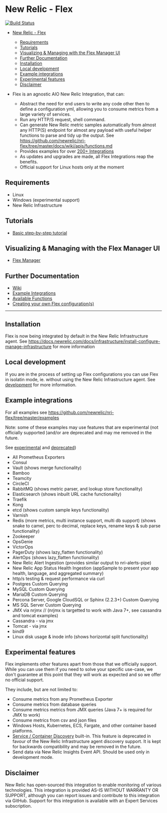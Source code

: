 # New Relic - Flex

[![Build Status](https://travis-ci.org/newrelic/nri-flex.svg?branch=master)](https://travis-ci.com/newrelic/nri-flex)

- [New Relic - Flex](#new-relic---flex)
  - [Requirements](#requirements)
  - [Tutorials](#tutorials)
  - [Visualizing & Managing with the Flex Manager UI](#visualizing--managing-with-the-flex-manager-ui)
  - [Further Documentation](#further-documentation)
  - [Installation](#installation)
  - [Local development](#local-development)
  - [Example integrations](#example-integrations)
  - [Experimental features](#experimental-features)
  - [Disclaimer](#disclaimer)

- Flex is an agnostic AIO New Relic Integration, that can:
  - Abstract the need for end users to write any code other then to define a configuration yml, allowing you to consume metrics from a large variety of services.
  - Run any HTTP/S request, shell command.
  - Can generate New Relic metric samples automatically from almost any HTTP(S) endpoint for almost any payload with useful helper functions to parse and tidy up the output. See <https://github.com/newrelic/nri-flex/tree/master/docs/wiki/apis/functions.md>
  - Provides examples for over [200+ Integrations](#integrations)
  - As updates and upgrades are made, all Flex Integrations reap the benefits.
  - Official support for Linux hosts only at the moment

## Requirements

- Linux
- Windows (experimental support)
- New Relic Infrastructure

## Tutorials

- [Basic step-by-step tutorial](./docs/basic-tutorial.md)

## Visualizing & Managing with the Flex Manager UI

- [Flex Manager](https://github.com/newrelic/nr1-flex-manager)

## Further Documentation

- [Wiki](https://github.com/newrelic/nri-flex/tree/master/docs/wiki)
- [Example Integrations](#exampleintegrations)
- [Available Functions](https://github.com/newrelic/nri-flex/tree/master/docs/wiki/apis/functions.md)
- [Creating your own Flex configuration(s)](https://github.com/newrelic/nri-flex/tree/master/docs/wiki/basics/creating_configs.md)

---

## Installation

Flex is now being integrated by default in the New Relic Infrastructure agent.
See <https://docs.newrelic.com/docs/infrastructure/install-configure-manage-infrastructure> for more information

## Local development

If you are in the process of setting up Flex configurations you can use Flex in isolatin mode, ie. without using the New Relic Infrastructure agent.
See [development](./development.md) for more information.

## Example integrations

For all examples see <https://github.com/newrelic/nri-flex/tree/master/examples>

Note: some of these examples may use features that are experimental (not officially supported )and/or are deprecated and may me removed in the future.

See [experimental](https://github.com/newrelic/nri-flex/tree/master/docs/wiki/experimental) and [deprecated](https://github.com/newrelic/nri-flex/tree/master/docs/wiki/experimental))

- All Prometheus Exporters
- Consul
- Vault (shows merge functionality)
- Bamboo
- Teamcity
- CircleCI
- RabbitMQ (shows metric parser, and lookup store functionality)
- Elasticsearch (shows inbuilt URL cache functionality)
- Traefik
- Kong
- etcd (shows custom sample keys functionality)
- Varnish
- Redis (more metrics, multi instance support, multi db support) (shows snake to camel, perc to decimal, replace keys, rename keys & sub parse functionality)
- Zookeeper
- OpsGenie
- VictorOps
- PagerDuty (shows lazy_flatten functionality)
- AlertOps (shows lazy_flatten functionality)
- New Relic Alert Ingestion (provides similar output to nri-alerts-pipe)
- New Relic App Status Health Ingestion (appSample to present your app health, language, and aggregated summary)
- http/s testing & request performance via curl
- Postgres Custom Querying
- MySQL Custom Querying
- MariaDB Custom Querying
- Percona Server, Google CloudSQL or Sphinx (2.2.3+) Custom Querying
- MS SQL Server Custom Querying
- JMX via nrjmx // (nrjmx is targetted to work with Java 7+, see cassandra and tomcat examples)
- Cassandra - via jmx
- Tomcat - via jmx
- bind9
- Linux disk usage & inode info (shows horizontal split functionality)

## Experimental features

Flex implements other features apart from those that we officially support. While you can use them if you need to solve your specific use-case, we don't guarantee at this point that they will work as expected and so we offer no official support.

They include, but are not limited to:

- Consume metrics from any Prometheus Exporter
- Consume metrics from database queries
- Consume metrics metrics from JMX queries (Java 7+ is required for JMX to work)
- Consume metrics from csv and json files
- Windows Hosts, Kubernetes, ECS, Fargate, and other container based platforms.
- [Service / Container Discovery](https://github.com/newrelic/nri-flex/wiki/Service-Discovery) built-in.
  This feature is deprecated in favour of the New Relic Infrastructure agent discovery support.
  It is kept for backwards compatibility and may be removed in the future.
- Send data via New Relic Insights Event API. Should be used only in development mode.

## Disclaimer

New Relic has open-sourced this integration to enable monitoring of various technologies. This integration is provided AS-IS WITHOUT WARRANTY OR SUPPORT, although you can report issues and contribute to this integration via GitHub. Support for this integration is available with an Expert Services subscription.

